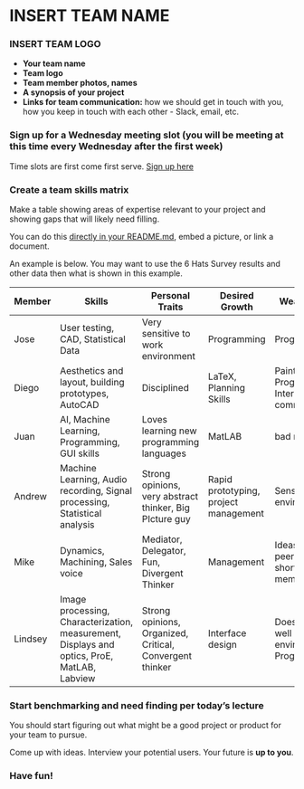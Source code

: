 # INSERT TEAM NAME

### INSERT TEAM LOGO

- **Your team name**
- **Team logo**
- **Team member photos, names**
- **A synopsis of your project**
- **Links for team communication:** how we should get in touch with you, how you keep in touch with each other - Slack, email, etc.
    
### Sign up for a Wednesday meeting slot (you will be meeting at this time every Wednesday after the first week)
Time slots are first come first serve. [Sign up here](https://docs.google.com/spreadsheets/d/1rDJ3dP8oelAbo8V7ZJ8_D4lJEK5Y9E6DjHdITDSu3J8/edit#gid=0)

### Create a team skills matrix
Make a table showing areas of expertise relevant to your project and showing gaps that will likely need filling. 

You can do this [directly in your README.md](https://github.com/adam-p/markdown-here/wiki/Markdown-Cheatsheet#tables), embed a picture, or link a document.

An example is below. You may want to use the 6 Hats Survey results and other data then what is shown in this example.

Member | Skills | Personal Traits | Desired Growth | Weaknesses
--- | --- | --- | --- | ---
Jose | User testing, CAD, Statistical Data | Very sensitive to work environment | Programming | Programming
Diego | Aesthetics and layout, building prototypes, AutoCAD | Disciplined | LaTeX, Planning Skills | Painting, Programming, Interpersonal communication
Juan | AI, Machine Learning, Programming, GUI skills | Loves learning new programming languages | MatLAB | bad memory
Andrew | Machine Learning, Audio recording, Signal processing, Statistical analysis | Strong opinions, very abstract thinker, Big PIcture guy | Rapid prototyping, project management | Sensitive to environments
Mike | Dynamics, Machining, Sales voice | Mediator, Delegator, Fun, Divergent Thinker | Management | Ideas require peer approval, short term memory
Lindsey | Image processing, Characterization, measurement, Displays and optics, ProE, MatLAB, Labview | Strong opinions, Organized, Critical, Convergent thinker | Interface design | Does not do well in chaotic environments, Programming

### Start benchmarking and need finding per today’s lecture
You should start figuring out what might be a good project or product for your team to pursue. 

Come up with ideas. Interview your potential users. Your future is **up to you**.

### Have fun!

